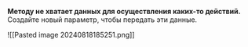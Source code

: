 **Методу не хватает данных для осуществления каких-то действий.**
Создайте новый параметр, чтобы передать эти данные.

![[Pasted image 20240818185251.png]]
